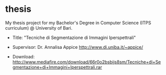 # thesis

My thesis project for my Bachelor's Degree in Computer Science (ITPS curriculum) @ University of Bari.

- Title: "Tecniche di Segmentazione di Immagini Iperspettrali"

- Supervisor: Dr. Annalisa Appice http://www.di.uniba.it/~appice/

- Download: http://www.mediafire.com/download/66r0o2bsbijs8sm/Tecniche+di+Segmentazione+di+Immagini+Iperspettrali.rar
